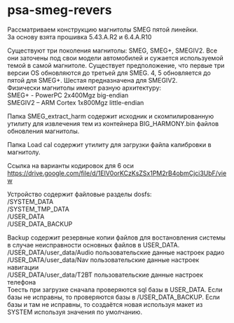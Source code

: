 # psa-smeg-revers
Рассматриваем  конструкцию магнитолы SMEG пятой линейки.
<br>За основу взята прошивка 5.43.A.R2 и 6.4.A.R10  

Существуют три поколения магнитолы: SMEG, SMEG+, SMEGIV2. Все они заточены под свои модели автомобилей и сужается используемой темой в самой магнитоле. Существует предположение, что первые три версии OS обновляются до третьей для SMEG. 4, 5 обновляется до пятой для SMEG+. Шестая предназначена для SMEGIV2.  
Физически магнитолы имеют разную архитектуру:  
SMEG+ - PowerPC 2x400Mgz big-endian  
SMEGIV2 – ARM Cortex 1x800Mgz little-endian  


Папка SMEG_extract_harm содержит исходник и скомпилированную утилиту для извлечения тем из контейнера BIG_HARMONY.bin файлов обновления магнитолы.

Папка Load cal содержит утилиту для загрузки файла калибровки в магнитолу.

Ссылка на варианты кодировок для 6 оси https://drive.google.com/file/d/1EIV0orKCzKsZSx1PM2rB4obmCjci3UbF/view


Устройство содержит файловые разделы dosfs:  
  /SYSTEM_DATA  
  /SYSTEM_TMP_DATA  
  /USER_DATA  
  /USER_DATA_BACKUP  
  
  Backup содержит резервные копии файлов для востановления системы в случае неисправности основных файлов в USER_DATA.  
  /USER_DATA/user_data/Audio пользовательские данные настроек радио  
  /USER_DATA/user_data/Nav пользовательские данные настроек навигации  
  /USER_DATA/user_data/T2BT пользовательские данные настроек телефона  
  Тоесть при загрузке сначала проверяются sql базы в USER_DATA. Если базы не исправны, то проверяются базы в /USER_DATA_BACKUP. Если базы и там не исправны, то создаётся новая используя макет из SYSTEM используя значения по умолчанию.
